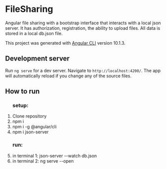 # FileSharing
<p>Angular file sharing with a bootstrap interface that interacts with a local json server. It has authorization, registration, the ability to upload files. All data is stored in a local db.json file.</p>

This project was generated with [Angular CLI](https://github.com/angular/angular-cli) version 10.1.3.

## Development server

Run `ng serve` for a dev server. Navigate to `http://localhost:4200/`. The app will automatically reload if you change any of the source files.

## How to run

<ol>
  <h3>setup:</h3>
  <li>Clone repository</li>
  <li>npm i</li>
  <li>npm i -g @angular/cli</li>
  <li>npm i json-server</li>
  <h3>run:</h3>
  <li>in terminal 1: json-server --watch db.json</li>
  <li>in terminal 2: ng serve --open</li>
</ol>
